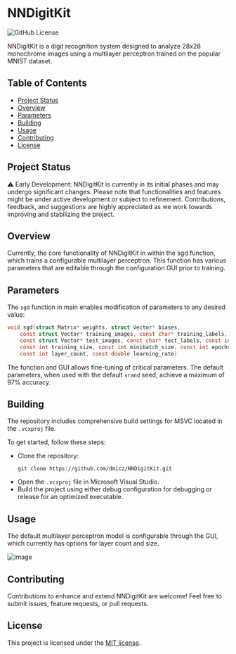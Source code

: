 # NNDigitKit
![GitHub License](https://img.shields.io/github/license/dmicz/NNDigitKit)

NNDigitKit is a digit recognition system designed to analyze 28x28 monochrome images using a multilayer perceptron trained on the popular MNIST dataset.

## Table of Contents

- [Project Status](#project-status)
- [Overview](#overview)
- [Parameters](#parameters)
- [Building](#building)
- [Usage](#usage)
- [Contributing](#contributing)
- [License](#license)

## Project Status

⚠️ Early Development: NNDigitKit is currently in its initial phases and may undergo significant changes. Please note that functionalities and features might be under active development or subject to refinement. Contributions, feedback, and suggestions are highly appreciated as we work towards improving and stabilizing the project.

## Overview

Currently, the core functionality of NNDigitKit in within the sgd function, which trains a configurable multilayer perceptron. This function has various parameters that are editable through the configuration GUI prior to training.

## Parameters

The `sgd` function in main enables modification of parameters to any desired value:
```c
void sgd(struct Matrix* weights, struct Vector* biases,
	const struct Vector* training_images, const char* training_labels,
	const struct Vector* test_images, const char* test_labels, const int test_size,
	const int training_size, const int minibatch_size, const int epochs,
	const int layer_count, const double learning_rate)
```

The function and GUI allows fine-tuning of critical parameters. The default parameters, when used with the default `srand` seed, achieve a maximum of 97% accuracy.

## Building

The repository includes comprehensive build settings for MSVC located in the `.vcxproj` file.

To get started, follow these steps:

- Clone the repository:
  ```
  git clone https://github.com/dmicz/NNDigitKit.git
  ```
- Open the `.vcxproj` file in Microsoft Visual Studio.
- Build the project using either debug configuration for debugging or release for an optimized executable.

## Usage
The default multilayer perceptron model is configurable through the GUI, which currently has options for layer count and size.

![image](https://github.com/dmicz/NNDigitKit/assets/107702866/60eb31e2-40c3-4d87-b457-ed2c973e9431)

## Contributing

Contributions to enhance and extend NNDigitKit are welcome! Feel free to submit issues, feature requests, or pull requests.

## License

This project is licensed under the [MIT license](https://opensource.org/license/mit/).

